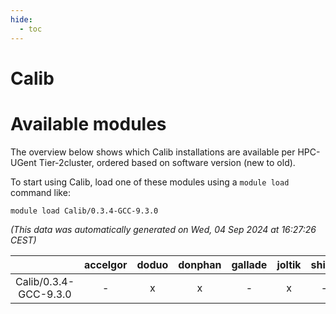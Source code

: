 ```yaml
---
hide:
  - toc
---
```


Calib
=====

# Available modules


The overview below shows which Calib installations are available per HPC-UGent Tier-2cluster, ordered based on software version (new to old).

To start using Calib, load one of these modules using a `module load` command like:

```shell
module load Calib/0.3.4-GCC-9.3.0
```

*(This data was automatically generated on Wed, 04 Sep 2024 at 16:27:26 CEST)*  

| |accelgor|doduo|donphan|gallade|joltik|shinx|skitty|
| :---: | :---: | :---: | :---: | :---: | :---: | :---: | :---: |
|Calib/0.3.4-GCC-9.3.0|-|x|x|-|x|-|-|
